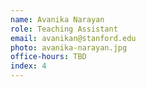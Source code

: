 ```yaml
---
name: Avanika Narayan
role: Teaching Assistant
email: avanikan@stanford.edu
photo: avanika-narayan.jpg
office-hours: TBD
index: 4
---
```

